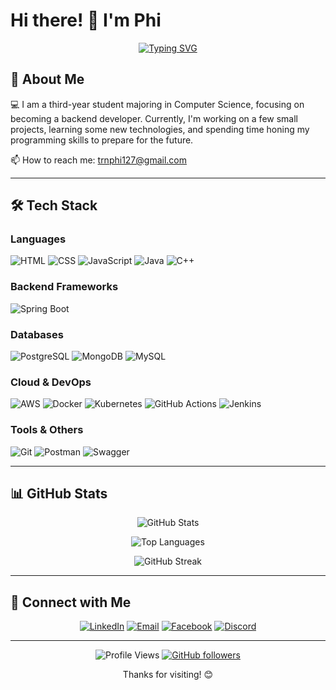 # Hi there! 👋 I'm Phi

<div align="center">
  
  [![Typing SVG](https://readme-typing-svg.herokuapp.com?font=Fira+Code&size=35&pause=1000&width=600&lines=Backend+Developer;Always+learning+new+things)](https://git.io/typing-svg)
  
</div>

## 🚀 About Me

💻 I am a third-year student majoring in Computer Science, focusing on becoming a backend developer. Currently, I'm working on a few small projects, learning some new technologies, and spending time honing my programming skills to prepare for the future.

📫 How to reach me: trnphi127@gmail.com

---

## 🛠️ Tech Stack

### Languages
![HTML](https://img.shields.io/badge/-HTML-E34F26?style=flat-square&logo=html5&logoColor=white)
![CSS](https://img.shields.io/badge/-CSS-1572B6?style=flat-square&logo=css3&logoColor=white)
![JavaScript](https://img.shields.io/badge/-JavaScript-F7DF1E?style=flat-square&logo=javascript&logoColor=black)
![Java](https://img.shields.io/badge/-Java-007396?style=flat-square&logo=java&logoColor=white)
![C++](https://img.shields.io/badge/-C++-00599C?style=flat-square&logo=cplusplus&logoColor=white)

### Backend Frameworks
![Spring Boot](https://img.shields.io/badge/-Spring%20Boot-6DB33F?style=flat-square&logo=springboot&logoColor=white)

### Databases
![PostgreSQL](https://img.shields.io/badge/-PostgreSQL-336791?style=flat-square&logo=postgresql&logoColor=white)
![MongoDB](https://img.shields.io/badge/-MongoDB-47A248?style=flat-square&logo=mongodb&logoColor=white)
![MySQL](https://img.shields.io/badge/-MySQL-4479A1?style=flat-square&logo=mysql&logoColor=white)

### Cloud & DevOps
![AWS](https://img.shields.io/badge/-AWS-232F3E?style=flat-square&logo=amazon-aws&logoColor=white)
![Docker](https://img.shields.io/badge/-Docker-2496ED?style=flat-square&logo=docker&logoColor=white)
![Kubernetes](https://img.shields.io/badge/-Kubernetes-326CE5?style=flat-square&logo=kubernetes&logoColor=white)
![GitHub Actions](https://img.shields.io/badge/-GitHub%20Actions-2088FF?style=flat-square&logo=github-actions&logoColor=white)
![Jenkins](https://img.shields.io/badge/-Jenkins-D24939?style=flat-square&logo=jenkins&logoColor=white)

### Tools & Others
![Git](https://img.shields.io/badge/-Git-F05032?style=flat-square&logo=git&logoColor=white)
![Postman](https://img.shields.io/badge/-Postman-FF6C37?style=flat-square&logo=postman&logoColor=white)
![Swagger](https://img.shields.io/badge/-Swagger-85EA2D?style=flat-square&logo=swagger&logoColor=black)

---

## 📊 GitHub Stats

<div align="center">

![GitHub Stats](https://github-readme-stats.vercel.app/api?username=vanphi1207&show_icons=true&theme=radical&hide_border=true&count_private=true)

![Top Languages](https://github-readme-stats.vercel.app/api/top-langs/?username=vanphi1207&layout=compact&theme=radical&hide_border=true)

![GitHub Streak](https://github-readme-streak-stats.herokuapp.com/?user=vanphi1207&theme=radical&hide_border=true)

</div>

---

## 🤝 Connect with Me

<div align="center">

[![LinkedIn](https://img.shields.io/badge/-LinkedIn-0077B5?style=for-the-badge&logo=linkedin&logoColor=white)](https://linkedin.com/in/yourprofile)
[![Email](https://img.shields.io/badge/-Email-D14836?style=for-the-badge&logo=gmail&logoColor=white)](mailto:trnphi127@gmail.com)
[![Facebook](https://img.shields.io/badge/-Facebook-1877F2?style=for-the-badge&logo=facebook&logoColor=white)](https://facebook.com/yourprofile)
[![Discord](https://img.shields.io/badge/-Discord-5865F2?style=for-the-badge&logo=discord&logoColor=white)](https://discord.gg/yourdiscord)

</div>

---

<div align="center">

![Profile Views](https://komarev.com/ghpvc/?username=vanphi1207&color=brightgreen&style=flat-square)
[![GitHub followers](https://img.shields.io/github/followers/vanphi1207?label=Follow&style=social)](https://github.com/vanphi1207)

Thanks for visiting! 😊

</div>
